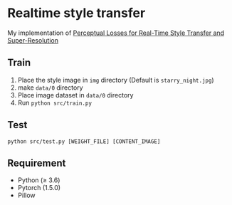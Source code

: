 # Realtime style transfer
My implementation of [Perceptual Losses for Real-Time Style Transfer
and Super-Resolution](https://cs.stanford.edu/people/jcjohns/eccv16/)

## Train

1. Place the style image in `img` directory (Default is `starry_night.jpg`)
2. make `data/0` directory
3. Place image dataset in `data/0` directory
4. Run `python src/train.py`

## Test
`python src/test.py [WEIGHT_FILE] [CONTENT_IMAGE]`

## Requirement
- Python ($\ge$ 3.6)
- Pytorch (1.5.0)
- Pillow